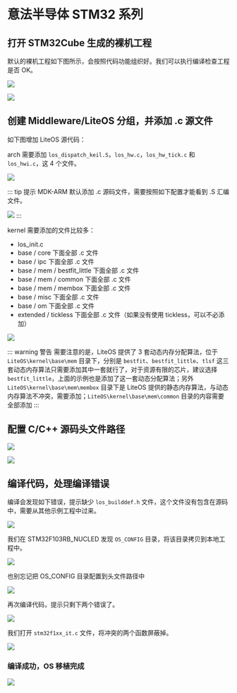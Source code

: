 # 意法半导体 STM32 系列

## 打开 STM32Cube 生成的裸机工程

默认的裸机工程如下图所示，会按照代码功能组织好。我们可以执行编译检查工程是否 OK。

![](./image/raw-project-list.png)

![](./image/raw-project-first-compile.png)

## 创建 Middleware/LiteOS 分组，并添加 .c 源文件

如下图增加 LiteOS 源代码：

arch 需要添加 `los_dispatch_keil.S`，`los_hw.c`，`los_hw_tick.c` 和 `los_hwi.c`，这 4 个文件。

![](./image/raw-project-group-arch.png)

::: tip 提示
MDK-ARM 默认添加 .c 源码文件，需要按照如下配置才能看到 .S 汇编文件。

![](./image/raw-project-S-files.png)
:::

kernel 需要添加的文件比较多：

- los_init.c
- base / core 下面全部 .c 文件
- base / ipc 下面全部 .c 文件
- base / mem / bestfit_little 下面全部 .c 文件
- base / mem / common 下面全部 .c 文件
- base / mem / membox 下面全部 .c 文件
- base / misc 下面全部 .c 文件
- base / om 下面全部 .c 文件
- extended / tickless 下面全部 .c 文件（如果没有使用 tickless，可以不必添加）

![](./image/raw-project-group-kernel.png)

::: warning 警告
需要注意的是，LiteOS 提供了 3 套动态内存分配算法，位于 `LiteOS\kernel\base\mem` 目录下，分别是 `bestfit`、`bestfit_little`、`tlsf` 这三套动态内存算法只需要添加其中一套就行了，对于资源有限的芯片，建议选择 `bestfit_little`，上面的示例也是添加了这一套动态分配算法；另外 `LiteOS\kernel\base\mem\membox` 目录下是 LiteOS 提供的静态内存算法，与动态内存算法不冲突，需要添加；`LiteOS\kernel\base\mem\common` 目录的内容需要全部添加
:::

## 配置 C/C++ 源码头文件路径

![](./image/raw-project-options-include.png)

![](./image/raw-project-include-path.png)

## 编译代码，处理编译错误

编译会发现如下错误，提示缺少 `los_builddef.h` 文件，这个文件没有包含在源码中，需要从其他示例工程中过来。

![](./image/raw-project-compile-error.png)

我们在 STM32F103RB_NUCLED 发现 `OS_CONFIG` 目录，将该目录拷贝到本地工程中。

![](./image/raw-project-osconfig.png)

也别忘记把 OS_CONFIG 目录配置到头文件路径中

![](./image/raw-project-osconfig-path.png)

再次编译代码，提示只剩下两个错误了。

![](./image/raw-project-error-multiply-defined.png)

我们打开 `stm32f1xx_it.c` 文件，将冲突的两个函数屏蔽掉。

![](./image/raw-project-error-recovery.png)

### 编译成功，OS 移植完成

![](./image/raw-project-compile-ok.png)

